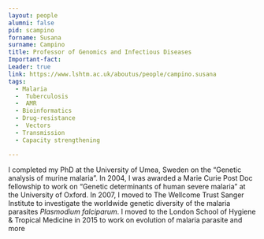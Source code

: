 ```yaml
---
layout: people
alumni: false
pid: scampino
forname: Susana
surname: Campino
title: Professor of Genomics and Infectious Diseases
Important-fact: 
Leader: true
link: https://www.lshtm.ac.uk/aboutus/people/campino.susana
tags:
  - Malaria
  -  Tuberculosis
  -  AMR
  - Bioinformatics
  - Drug-resistance
  -  Vectors
  - Transmission
  - Capacity strengthening

---
```

 

I completed my PhD at the University of Umea, Sweden on the “Genetic analysis of murine malaria”. In 2004, I was awarded a Marie Curie Post Doc fellowship to work on “Genetic determinants of human severe malaria” at the University of Oxford. In 2007, I moved to The Wellcome Trust Sanger Institute to investigate the worldwide genetic diversity of the malaria parasites <i>Plasmodium falciparum</i>. I moved to the London School of Hygiene & Tropical Medicine in 2015 to work on evolution of malaria parasite and more